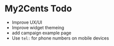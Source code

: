 # My2Cents Todo

- Improve UX/UI
- Improve widget themeing
- add campaign example page
- Use `tel:` for phone numbers on mobile devices
